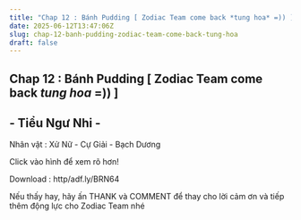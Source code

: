 ```yaml
---
title: "Chap 12 : Bánh Pudding [ Zodiac Team come back *tung hoa* =)) ]"
date: 2025-06-12T13:47:06Z
slug: chap-12-banh-pudding-zodiac-team-come-back-tung-hoa
draft: false
---
```


## Chap 12 : Bánh Pudding [ Zodiac Team come back *tung hoa* =)) ]

## - Tiểu Ngư Nhi -

Nhân vật : Xử Nữ - Cự Giải - Bạch Dương
 
Click vào hình để xem rõ hơn!
 
 
Download : http/adf.ly/BRN64








 
Nếu thấy hay, hãy ấn THANK và COMMENT để thay cho lời cảm ơn và tiếp thêm động lực cho Zodiac Team nhé